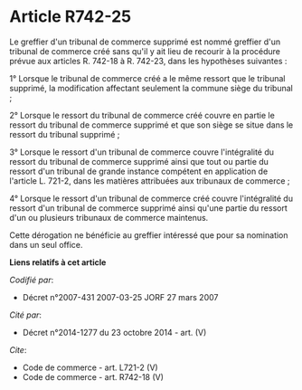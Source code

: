 # Article R742-25

Le greffier d'un tribunal de commerce supprimé est nommé greffier d'un tribunal de commerce créé sans qu'il y ait lieu de
recourir à la procédure prévue aux articles R. 742-18 à R. 742-23, dans les hypothèses suivantes : 

1° Lorsque le tribunal de commerce créé a le même ressort que le tribunal supprimé, la modification affectant seulement la
commune siège du tribunal ; 

2° Lorsque le ressort du tribunal de commerce créé couvre en partie le ressort du tribunal de commerce supprimé et que son
siège se situe dans le ressort du tribunal supprimé ; 

3° Lorsque le ressort d'un tribunal de commerce couvre l'intégralité du ressort du tribunal de commerce supprimé ainsi que
tout ou partie du ressort d'un tribunal de grande instance compétent en application de l'article L. 721-2, dans les matières
attribuées aux tribunaux de commerce ; 

4° Lorsque le ressort d'un tribunal de commerce créé couvre l'intégralité du ressort d'un tribunal de commerce supprimé ainsi
qu'une partie du ressort d'un ou plusieurs tribunaux de commerce maintenus. 

Cette dérogation ne bénéficie au greffier intéressé que pour sa nomination dans un seul office.

**Liens relatifs à cet article**

_Codifié par_:

  - Décret n°2007-431 2007-03-25 JORF 27 mars 2007

_Cité par_:

  - Décret n°2014-1277 du 23 octobre 2014 - art. (V)

_Cite_:

  - Code de commerce - art. L721-2 (V)
  - Code de commerce - art. R742-18 (V)
